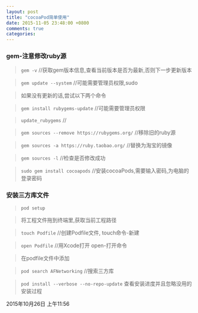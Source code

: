 ```yaml
---
layout: post
title: "cocoaPod简单使用"
date: 2015-11-05 23:48:00 +0800
comments: true
categories: 
---
```

### gem-注意修改ruby源
> `gem -v` //获取gem版本信息,查看当前版本是否为最新,否则下一步更新版本
    
> `gem update --system` //可能需要管理员权限,sudo

> 如果没有更新的话,尝试以下两个命令

> `gem install rubygems-update` //可能需要管理员权限

> `update_rubygems` //

> `gem sources --remove https://rubygems.org/` //移除旧的ruby源

> `gem sources -a https://ruby.taobao.org/` //替换为淘宝的镜像

> `gem sources -l` //检查是否修改成功

> `sudo gem install cocoapods` //安装cocoaPods,需要输入密码,为电脑的登录密码

### 安装三方库文件
> `pod setup`

> 将工程文件拖到终端里,获取当前工程路径

> `touch Podfile` //创建Podfile文件, touch命令-新建

> `open Podfile` //用Xcode打开 open-打开命令

> 在podfile文件中添加

> `pod search AFNetworking` //搜索三方库

> `pod install --verbose --no-repo-update` 查看安装进度并且忽略没用的安装过程

2015年10月26日 上午11:56